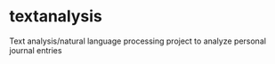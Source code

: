 # textanalysis
Text analysis/natural language processing project to analyze personal journal entries
